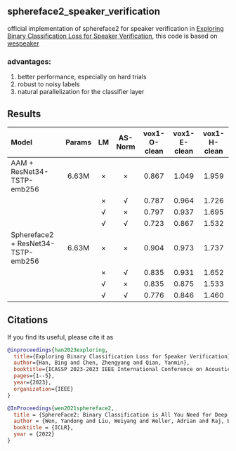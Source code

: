 ## sphereface2_speaker_verification

official implementation of sphereface2 for speaker verification in [Exploring Binary Classification Loss for Speaker Verification](https://ieeexplore.ieee.org/abstract/document/10094954), this code is based on [wespeaker](https://github.com/wenet-e2e/wespeaker)

### advantages:
1. better performance, especially on hard trials
2. robust to noisy labels
3. natural parallelization for the classifier layer

## Results

| Model | Params | LM | AS-Norm | vox1-O-clean | vox1-E-clean | vox1-H-clean |
|:------|:------:|:--:|:-------:|:------------:|:------------:|:------------:|
| AAM + ResNet34-TSTP-emb256 | 6.63M | × | × | 0.867 | 1.049 | 1.959 |
|                      |       | × | √ | 0.787 | 0.964 | 1.726 |
|                      |       | √ | × | 0.797 | 0.937 | 1.695 |
|                      |       | √ | √ | 0.723 | 0.867 | 1.532 |
| Sphereface2 + ResNet34-TSTP-emb256 | 6.63M | × | × | 0.904 | 0.973 | 1.737 |
|                      |       | × | √ | 0.835 | 0.931 | 1.652 |
|                      |       | √ | × | 0.835 | 0.875 | 1.533 |
|                      |       | √ | √ | 0.776 | 0.846 | 1.460 |



## Citations
If you find its useful, please cite it as
```bibtex
@inproceedings{han2023exploring,
  title={Exploring Binary Classification Loss for Speaker Verification},
  author={Han, Bing and Chen, Zhengyang and Qian, Yanmin},
  booktitle={ICASSP 2023-2023 IEEE International Conference on Acoustics, Speech and Signal Processing (ICASSP)},
  pages={1--5},
  year={2023},
  organization={IEEE}
}

@InProceedings{wen2021sphereface2,
  title = {SphereFace2: Binary Classification is All You Need for Deep Face Recognition},
  author = {Wen, Yandong and Liu, Weiyang and Weller, Adrian and Raj, Bhiksha and Singh, Rita},
  booktitle = {ICLR},
  year = {2022}
}
```
